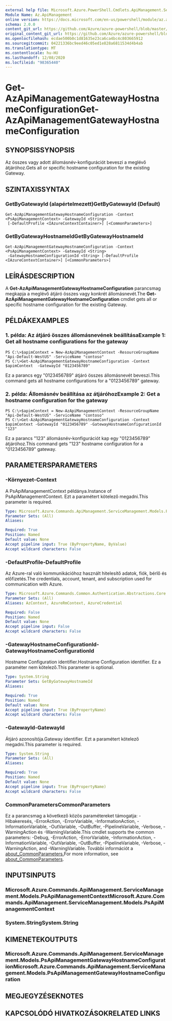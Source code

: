 ```yaml
---
external help file: Microsoft.Azure.PowerShell.Cmdlets.ApiManagement.ServiceManagement.dll-Help.xml
Module Name: Az.ApiManagement
online version: https://docs.microsoft.com/en-us/powershell/module/az.apimanagement/get-azapimanagementgatewayhostnameconfiguration
schema: 2.0.0
content_git_url: https://github.com/Azure/azure-powershell/blob/master/src/ApiManagement/ApiManagement/help/Get-AzApiManagementGatewayHostnameConfiguration.md
original_content_git_url: https://github.com/Azure/azure-powershell/blob/master/src/ApiManagement/ApiManagement/help/Get-AzApiManagementGatewayHostnameConfiguration.md
ms.openlocfilehash: ecdae500b0c1d81635e23ca6ca4bc4c803665912
ms.sourcegitcommit: 04221336bc9eed46c05ed1e828a6811534d4b4ab
ms.translationtype: MT
ms.contentlocale: hu-HU
ms.lasthandoff: 12/08/2020
ms.locfileid: "98365440"
---
```

# <span data-ttu-id="52a9e-101">Get-AzApiManagementGatewayHostnameConfiguration</span><span class="sxs-lookup"><span data-stu-id="52a9e-101">Get-AzApiManagementGatewayHostnameConfiguration</span></span>

## <span data-ttu-id="52a9e-102">SYNOPSIS</span><span class="sxs-lookup"><span data-stu-id="52a9e-102">SYNOPSIS</span></span>
<span data-ttu-id="52a9e-103">Az összes vagy adott állomásnév-konfigurációt beveszi a meglévő átjáróhoz.</span><span class="sxs-lookup"><span data-stu-id="52a9e-103">Gets all or specific hostname configuration for the existing Gateway.</span></span>

## <span data-ttu-id="52a9e-104">SZINTAXIS</span><span class="sxs-lookup"><span data-stu-id="52a9e-104">SYNTAX</span></span>

### <span data-ttu-id="52a9e-105">GetByGatewayId (alapértelmezett)</span><span class="sxs-lookup"><span data-stu-id="52a9e-105">GetByGatewayId (Default)</span></span>
```
Get-AzApiManagementGatewayHostnameConfiguration -Context <PsApiManagementContext> -GatewayId <String>
 [-DefaultProfile <IAzureContextContainer>] [<CommonParameters>]
```

### <span data-ttu-id="52a9e-106">GetByGatewayHostnameId</span><span class="sxs-lookup"><span data-stu-id="52a9e-106">GetByGatewayHostnameId</span></span>
```
Get-AzApiManagementGatewayHostnameConfiguration -Context <PsApiManagementContext> -GatewayId <String>
 -GatewayHostnameConfigurationId <String> [-DefaultProfile <IAzureContextContainer>] [<CommonParameters>]
```

## <span data-ttu-id="52a9e-107">LEÍRÁS</span><span class="sxs-lookup"><span data-stu-id="52a9e-107">DESCRIPTION</span></span>
<span data-ttu-id="52a9e-108">A **Get-AzApiManagementGatewayHostnameConfiguration** parancsmag megkapja a meglévő átjáró összes vagy konkrét állomásnevét.</span><span class="sxs-lookup"><span data-stu-id="52a9e-108">The **Get-AzApiManagementGatewayHostnameConfiguration** cmdlet gets all or specific hostname configuration for the existing Gateway.</span></span>

## <span data-ttu-id="52a9e-109">PÉLDÁK</span><span class="sxs-lookup"><span data-stu-id="52a9e-109">EXAMPLES</span></span>

### <span data-ttu-id="52a9e-110">1. példa: Az átjáró összes állomásnevének beállítása</span><span class="sxs-lookup"><span data-stu-id="52a9e-110">Example 1: Get all hostname configurations for the gateway</span></span>
```
PS C:\>$apimContext = New-AzApiManagementContext -ResourceGroupName "Api-Default-WestUS" -ServiceName "contoso"
PS C:\>Get-AzApiManagementGatewayHostnameConfiguration -Context $apimContext  -GatewayId "0123456789"
```

<span data-ttu-id="52a9e-111">Ez a parancs egy "0123456789" átjáró összes állomásnevét beveszi.</span><span class="sxs-lookup"><span data-stu-id="52a9e-111">This command gets all hostname configurations for a "0123456789" gateway.</span></span>

### <span data-ttu-id="52a9e-112">2. példa: Állomásnév beállítása az átjáróhoz</span><span class="sxs-lookup"><span data-stu-id="52a9e-112">Example 2: Get a hostname configuration for the gateway</span></span>
```
PS C:\>$apimContext = New-AzApiManagementContext -ResourceGroupName "Api-Default-WestUS" -ServiceName "contoso"
PS C:\>Get-AzApiManagementGatewayHostnameConfiguration -Context $apimContext -GatewayId "0123456789" -GatewayHostnameConfigurationId "123"
```

<span data-ttu-id="52a9e-113">Ez a parancs "123" állomásnév-konfigurációt kap egy "0123456789" átjáróhoz.</span><span class="sxs-lookup"><span data-stu-id="52a9e-113">This command gets "123" hostname configuration for a "0123456789" gateway.</span></span>

## <span data-ttu-id="52a9e-114">PARAMETERS</span><span class="sxs-lookup"><span data-stu-id="52a9e-114">PARAMETERS</span></span>

### <span data-ttu-id="52a9e-115">-Környezet</span><span class="sxs-lookup"><span data-stu-id="52a9e-115">-Context</span></span>
<span data-ttu-id="52a9e-116">A PsApiManagementContext példánya.</span><span class="sxs-lookup"><span data-stu-id="52a9e-116">Instance of PsApiManagementContext.</span></span>
<span data-ttu-id="52a9e-117">Ezt a paramétert kötelező megadni.</span><span class="sxs-lookup"><span data-stu-id="52a9e-117">This parameter is required.</span></span>

```yaml
Type: Microsoft.Azure.Commands.ApiManagement.ServiceManagement.Models.PsApiManagementContext
Parameter Sets: (All)
Aliases:

Required: True
Position: Named
Default value: None
Accept pipeline input: True (ByPropertyName, ByValue)
Accept wildcard characters: False
```

### <span data-ttu-id="52a9e-118">-DefaultProfile</span><span class="sxs-lookup"><span data-stu-id="52a9e-118">-DefaultProfile</span></span>
<span data-ttu-id="52a9e-119">Az Azure-ral való kommunikációhoz használt hitelesítő adatok, fiók, bérlő és előfizetés.</span><span class="sxs-lookup"><span data-stu-id="52a9e-119">The credentials, account, tenant, and subscription used for communication with Azure.</span></span>

```yaml
Type: Microsoft.Azure.Commands.Common.Authentication.Abstractions.Core.IAzureContextContainer
Parameter Sets: (All)
Aliases: AzContext, AzureRmContext, AzureCredential

Required: False
Position: Named
Default value: None
Accept pipeline input: False
Accept wildcard characters: False
```

### <span data-ttu-id="52a9e-120">-GatewayHostnameConfigurationId</span><span class="sxs-lookup"><span data-stu-id="52a9e-120">-GatewayHostnameConfigurationId</span></span>
<span data-ttu-id="52a9e-121">Hostname Configuration identifier.</span><span class="sxs-lookup"><span data-stu-id="52a9e-121">Hostname Configuration identifier.</span></span>
<span data-ttu-id="52a9e-122">Ez a paraméter nem kötelező.</span><span class="sxs-lookup"><span data-stu-id="52a9e-122">This parameter is optional.</span></span>

```yaml
Type: System.String
Parameter Sets: GetByGatewayHostnameId
Aliases:

Required: True
Position: Named
Default value: None
Accept pipeline input: True (ByPropertyName)
Accept wildcard characters: False
```

### <span data-ttu-id="52a9e-123">-GatewayId</span><span class="sxs-lookup"><span data-stu-id="52a9e-123">-GatewayId</span></span>
<span data-ttu-id="52a9e-124">Átjáró azonosítója.</span><span class="sxs-lookup"><span data-stu-id="52a9e-124">Gateway identifier.</span></span>
<span data-ttu-id="52a9e-125">Ezt a paramétert kötelező megadni.</span><span class="sxs-lookup"><span data-stu-id="52a9e-125">This parameter is required.</span></span>

```yaml
Type: System.String
Parameter Sets: (All)
Aliases:

Required: True
Position: Named
Default value: None
Accept pipeline input: True (ByPropertyName)
Accept wildcard characters: False
```

### <span data-ttu-id="52a9e-126">CommonParameters</span><span class="sxs-lookup"><span data-stu-id="52a9e-126">CommonParameters</span></span>
<span data-ttu-id="52a9e-127">Ez a parancsmag a következő közös paramétereket támogatja: -Hibakeresés, -ErrorAction, -ErrorVariable, -InformationAction, -InformationVariable, -OutVariable, -OutBuffer, -PipelineVariable, -Verbose, -WarningAction és -WarningVariable.</span><span class="sxs-lookup"><span data-stu-id="52a9e-127">This cmdlet supports the common parameters: -Debug, -ErrorAction, -ErrorVariable, -InformationAction, -InformationVariable, -OutVariable, -OutBuffer, -PipelineVariable, -Verbose, -WarningAction, and -WarningVariable.</span></span> <span data-ttu-id="52a9e-128">További információt a [about_CommonParameters.](http://go.microsoft.com/fwlink/?LinkID=113216)</span><span class="sxs-lookup"><span data-stu-id="52a9e-128">For more information, see [about_CommonParameters](http://go.microsoft.com/fwlink/?LinkID=113216).</span></span>

## <span data-ttu-id="52a9e-129">INPUTS</span><span class="sxs-lookup"><span data-stu-id="52a9e-129">INPUTS</span></span>

### <span data-ttu-id="52a9e-130">Microsoft.Azure.Commands.ApiManagement.ServiceManagement.Models.PsApiManagementContext</span><span class="sxs-lookup"><span data-stu-id="52a9e-130">Microsoft.Azure.Commands.ApiManagement.ServiceManagement.Models.PsApiManagementContext</span></span>

### <span data-ttu-id="52a9e-131">System.String</span><span class="sxs-lookup"><span data-stu-id="52a9e-131">System.String</span></span>

## <span data-ttu-id="52a9e-132">KIMENETEK</span><span class="sxs-lookup"><span data-stu-id="52a9e-132">OUTPUTS</span></span>

### <span data-ttu-id="52a9e-133">Microsoft.Azure.Commands.ApiManagement.ServiceManagement.Models.PsApiManagementGatewayHostnameConfiguration</span><span class="sxs-lookup"><span data-stu-id="52a9e-133">Microsoft.Azure.Commands.ApiManagement.ServiceManagement.Models.PsApiManagementGatewayHostnameConfiguration</span></span>

## <span data-ttu-id="52a9e-134">MEGJEGYZÉSEK</span><span class="sxs-lookup"><span data-stu-id="52a9e-134">NOTES</span></span>

## <span data-ttu-id="52a9e-135">KAPCSOLÓDÓ HIVATKOZÁSOK</span><span class="sxs-lookup"><span data-stu-id="52a9e-135">RELATED LINKS</span></span>
